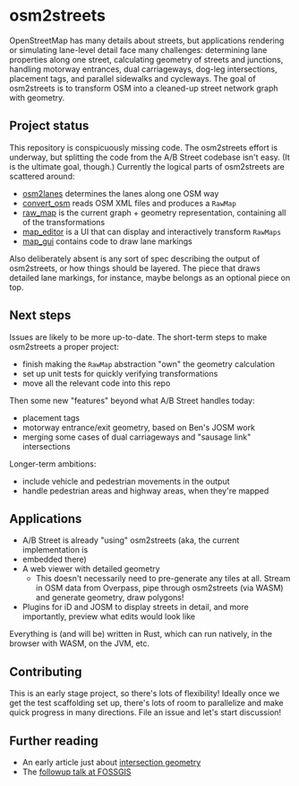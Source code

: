 # osm2streets

OpenStreetMap has many details about streets, but applications rendering or
simulating lane-level detail face many challenges: determining lane properties
along one street, calculating geometry of streets and junctions, handling
motorway entrances, dual carriageways, dog-leg intersections, placement tags,
and parallel sidewalks and cycleways. The goal of osm2streets is to transform
OSM into a cleaned-up street network graph with geometry.

## Project status

This repository is conspicuously missing code. The osm2streets effort is
underway, but splitting the code from the A/B Street codebase isn't easy. (It
is the ultimate goal, though.) Currently the logical parts of osm2streets are
scattered around:

- [osm2lanes](https://github.com/a-b-street/osm2lanes) determines the lanes
  along one OSM way
- [convert_osm](https://github.com/a-b-street/abstreet/tree/master/convert_osm)
  reads OSM XML files and produces a `RawMap`
- [raw_map](https://github.com/a-b-street/abstreet/tree/master/raw_map) is the
  current graph + geometry representation, containing all of the transformations
- [map_editor](https://github.com/a-b-street/abstreet/tree/master/apps/map_editor)
  is a UI that can display and interactively transform `RawMaps`
- [map_gui](https://github.com/a-b-street/abstreet/tree/master/map_gui/src/render)
  contains code to draw lane markings

Also deliberately absent is any sort of spec describing the output of
osm2streets, or how things should be layered. The piece that draws detailed
lane markings, for instance, maybe belongs as an optional piece on top.

## Next steps

Issues are likely to be more up-to-date. The short-term steps to make
osm2streets a proper project:

- finish making the `RawMap` abstraction "own" the geometry calculation
- set up unit tests for quickly verifying transformations
- move all the relevant code into this repo

Then some new "features" beyond what A/B Street handles today:

- placement tags
- motorway entrance/exit geometry, based on Ben's JOSM work
- merging some cases of dual carriageways and "sausage link" intersections

Longer-term ambitions:

- include vehicle and pedestrian movements in the output
- handle pedestrian areas and highway areas, when they're mapped

## Applications

- A/B Street is already "using" osm2streets (aka, the current implementation is
- embedded there)
- A web viewer with detailed geometry
  - This doesn't necessarily need to pre-generate any tiles at all. Stream in
    OSM data from Overpass, pipe through osm2streets (via WASM) and generate
    geometry, draw polygons!
- Plugins for iD and JOSM to display streets in detail, and more importantly,
  preview what edits would look like

Everything is (and will be) written in Rust, which can run natively, in the
browser with WASM, on the JVM, etc.

## Contributing

This is an early stage project, so there's lots of flexibility! Ideally once we
get the test scaffolding set up, there's lots of room to parallelize and make
quick progress in many directions. File an issue and let's start discussion!

## Further reading

- An early article just about [intersection geometry](https://a-b-street.github.io/docs/tech/map/geometry/index.html)
- The [followup talk at FOSSGIS](https://dabreegster.github.io/talks/map_model_v2/slides.html)

